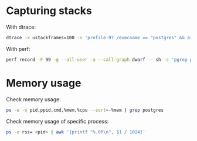 # Capturing stacks

With dtrace:

```bash
dtrace -x ustackframes=100 -n 'profile-97 /execname == "postgres" && arg1/ { @[ustack()] = count(); } tick-60s { exit(0); }' -o out.user_stacks
```

With perf:

```bash
perf record -F 99 -g --all-user -a --call-graph dwarf -- sh -c 'pgrep postgres > /dev/null; sleep 60'
```

# Memory usage

Check memory usage:

```bash
ps -e -o pid,ppid,cmd,%mem,%cpu --sort=-%mem | grep postgres
```

Check memory usage of specific process:

```bash
ps -o rss= <pid> | awk '{printf "%.0f\n", $1 / 1024}'
```